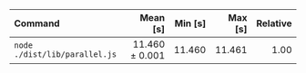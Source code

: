 | Command | Mean [s] | Min [s] | Max [s] | Relative |
|:---|---:|---:|---:|---:|
| `node ./dist/lib/parallel.js` | 11.460 ± 0.001 | 11.460 | 11.461 | 1.00 |
